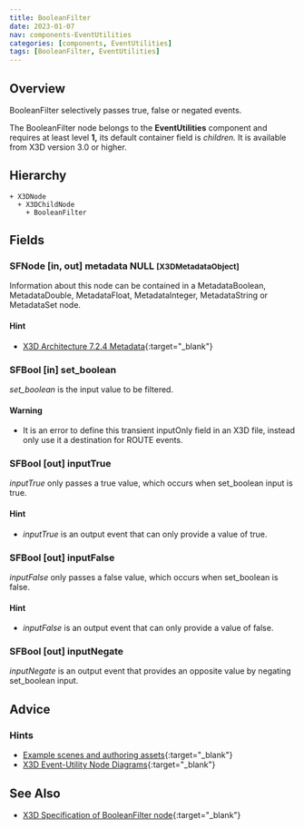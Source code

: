 ```yaml
---
title: BooleanFilter
date: 2023-01-07
nav: components-EventUtilities
categories: [components, EventUtilities]
tags: [BooleanFilter, EventUtilities]
---
```

<style>
.post h3 {
  word-spacing: 0.2em;
}
</style>

## Overview

BooleanFilter selectively passes true, false or negated events.

The BooleanFilter node belongs to the **EventUtilities** component and requires at least level **1,** its default container field is *children.* It is available from X3D version 3.0 or higher.

## Hierarchy

```
+ X3DNode
  + X3DChildNode
    + BooleanFilter
```

## Fields

### SFNode [in, out] **metadata** NULL <small>[X3DMetadataObject]</small>

Information about this node can be contained in a MetadataBoolean, MetadataDouble, MetadataFloat, MetadataInteger, MetadataString or MetadataSet node.

#### Hint

- [X3D Architecture 7.2.4 Metadata](https://www.web3d.org/specifications/X3Dv4Draft/ISO-IEC19775-1v4-IS.proof//Part01/components/core.html#Metadata){:target="_blank"}

### SFBool [in] **set_boolean**

*set_boolean* is the input value to be filtered.

#### Warning

- It is an error to define this transient inputOnly field in an X3D file, instead only use it a destination for ROUTE events.

### SFBool [out] **inputTrue**

*inputTrue* only passes a true value, which occurs when set_boolean input is true.

#### Hint

- *inputTrue* is an output event that can only provide a value of true.

### SFBool [out] **inputFalse**

*inputFalse* only passes a false value, which occurs when set_boolean is false.

#### Hint

- *inputFalse* is an output event that can only provide a value of false.

### SFBool [out] **inputNegate**

*inputNegate* is an output event that provides an opposite value by negating set_boolean input.

## Advice

### Hints

- [Example scenes and authoring assets](https://www.web3d.org/x3d/content/examples/X3dForWebAuthors/Chapter09-EventUtilitiesScripting){:target="_blank"}
- [X3D Event-Utility Node Diagrams](https://www.web3d.org/x3d/content/examples/X3dForWebAuthors/Chapter09-EventUtilitiesScripting/X3dEventUtilityNodeEventDiagrams.pdf){:target="_blank"}

## See Also

- [X3D Specification of BooleanFilter node](https://www.web3d.org/documents/specifications/19775-1/V4.0/Part01/components/eventUtilities.html#BooleanFilter){:target="_blank"}
